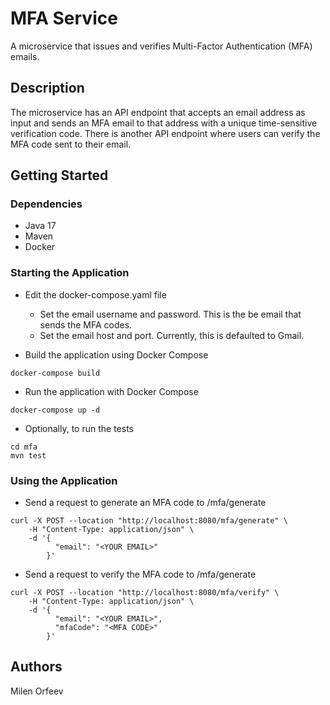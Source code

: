 # MFA Service

A microservice that issues and verifies Multi-Factor Authentication (MFA) emails.

## Description

The microservice has an API endpoint that accepts an email address as
input and sends an MFA email to that address with a unique time-sensitive verification code.
There is another API endpoint where users can verify the MFA
code sent to their email. 

## Getting Started

### Dependencies

* Java 17
* Maven
* Docker

### Starting the Application

* Edit the docker-compose.yaml file 
  * Set the email username and password. This is the be email that sends the MFA codes.
  * Set the email host and port. Currently, this is defaulted to Gmail.

* Build the application using Docker Compose
```
docker-compose build
```

* Run the application with Docker Compose
```
docker-compose up -d
```

* Optionally, to run the tests
```
cd mfa
mvn test
```

### Using the Application 

* Send a request to generate an MFA code to /mfa/generate
```
curl -X POST --location "http://localhost:8080/mfa/generate" \
    -H "Content-Type: application/json" \
    -d '{
          "email": "<YOUR EMAIL>"
        }'
```

* Send a request to verify the MFA code to /mfa/generate
```
curl -X POST --location "http://localhost:8080/mfa/verify" \
    -H "Content-Type: application/json" \
    -d '{
          "email": "<YOUR EMAIL>",
          "mfaCode": "<MFA CODE>"
        }'
```

## Authors
Milen Orfeev  